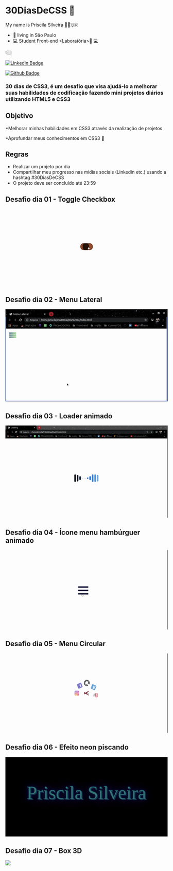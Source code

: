 # 30DiasDeCSS 👋

My name is Priscila Silveira 👩🏼‍🇧🇷

- 📍 living in São Paulo
- 💻 Student Front-end  <Laboratória>💛 💻



 👇🏼


 [![Linkedin Badge](https://img.shields.io/badge/-LinkedIn-blue?style=flat-square&logo=Linkedin&logoColor=white&link=https://www.linkedin.com/in/priscilassilveira/)](https://www.linkedin.com/in/priscilassilveira/)
 
 [![Github Badge](https://img.shields.io/badge/-Github-000?style=flat-square&logo=Github&logoColor=white&link=https://github.com/PriscilaSSilveira)](https://github.com/PriscilaSSilveira)
 

### 30 dias de CSS3, é um desafio que visa ajudá-lo a melhorar suas habilidades de codificação fazendo mini projetos diários utilizando HTML5 e CSS3 

 ## Objetivo
 
 *Melhorar minhas habilidades em CSS3 através da realização de projetos
 
 *Aprofundar meus conhecimentos em CSS3 🧠
 
 
## Regras

* Realizar um projeto por dia
* Compartilhar meu progresso nas mídias sociais (Linkedin etc.) usando a hashtag #30DiasDeCSS
* O projeto deve ser concluído até 23:59



##  Desafio dia 01 - Toggle Checkbox

![](Dia01/checkbox.gif)



##  Desafio dia 02 - Menu Lateral


![](Dia02/menu.gif)




##  Desafio dia 03 -  Loader animado


![](Dia03/loader.gif)



##  Desafio dia 04 - Ícone menu hambúrguer animado


![](Dia04/menuHamburger.gif)



##  Desafio dia 05 - Menu Circular


![](Dia05/menuCircular.gif)


##  Desafio dia 06 - Efeito neon piscando


![](Dia06/neonPiscando.gif)



##  Desafio dia 07 - Box 3D


![](Dia06/box3D.gif)
